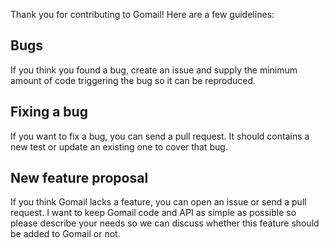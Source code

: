 Thank you for contributing to Gomail! Here are a few guidelines:

## Bugs

If you think you found a bug, create an issue and supply the minimum amount
of code triggering the bug so it can be reproduced.

## Fixing a bug

If you want to fix a bug, you can send a pull request. It should contains a
new test or update an existing one to cover that bug.

## New feature proposal

If you think Gomail lacks a feature, you can open an issue or send a pull
request. I want to keep Gomail code and API as simple as possible so please
describe your needs so we can discuss whether this feature should be added to
Gomail or not.
